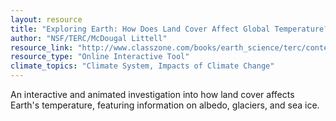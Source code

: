 ```yaml
---
layout: resource
title: "Exploring Earth: How Does Land Cover Affect Global Temperature? "
author: "NSF/TERC/McDougal Littell"
resource_link: "http://www.classzone.com/books/earth_science/terc/content/investigations/es1504/..."
resource_type: "Online Interactive Tool"
climate_topics: "Climate System, Impacts of Climate Change"
---
```


An interactive and animated investigation into how land cover affects Earth's temperature, featuring information on albedo, glaciers, and sea ice.
